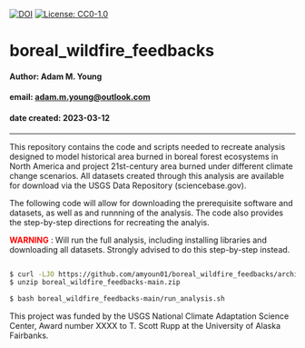 [![DOI](https://zenodo.org/badge/DOI/10.5281/zenodo.7761883.svg)](https://doi.org/10.5281/zenodo.7761883) 
[![License: CC0-1.0](https://img.shields.io/badge/License-CC0_1.0-green.svg)](https://creativecommons.org/publicdomain/zero/1.0/)  

# boreal_wildfire_feedbacks  

#### Author: Adam M. Young  
#### email: adam.m.young@outlook.com  
#### date created: 2023-03-12
---
This repository contains the code and scripts needed to recreate analysis
designed to model historical area burned in boreal forest ecosystems in North
America and project 21st-century area burned under different climate change 
scenarios. All datasets created through this analysis are available for download
via the USGS Data Repository (sciencebase.gov).  


The following code will allow for downloading the prerequisite software and datasets, 
as well as and runnning of the analysis. The code also provides the step-by-step directions for recreating the analyis. 


<span style="color:red"> **WARNING** </span>: Will run the full analysis, including installing libraries and 
downloading all datasets. Strongly advised to do this step-by-step instead.

```bash

$ curl -LJO https://github.com/amyoun01/boreal_wildfire_feedbacks/archive/refs/heads/main.zip
$ unzip boreal_wildfire_feedbacks-main.zip

$ bash boreal_wildfire_feedbacks-main/run_analysis.sh

```


This project was funded by the USGS National Climate Adaptation Science Center, 
Award number XXXX to T. Scott Rupp at the University of Alaska Fairbanks.  
